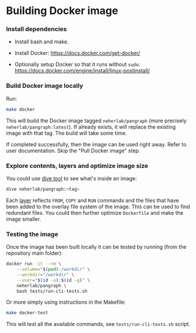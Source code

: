 # Building Docker image

### Install dependencies

 - Install bash and make.

 - Install Docker: https://docs.docker.com/get-docker/

 - Optionally setup Docker so that it runs without `sudo`: https://docs.docker.com/engine/install/linux-postinstall/


### Build Docker image locally

Run:

```bash
make docker
```

This will build the Docker image tagged `neherlab/pangraph` (more precisely `neherlab/pangraph:latest`). If already exists, it will replace the existing image with that tag. The build will take some time.

If completed successfully, then the image can be used right away. Refer to user documentation. Skip the "Pull Docker image" step.


### Explore contents, layers and optimize image size

You could use [dive tool](https://github.com/wagoodman/dive) to see what's inside an image:

```bash
dive neherlab/pangraph:<tag>
```

Each [layer](https://stackoverflow.com/questions/31222377/what-are-docker-image-layers) reflects `FROM`, `COPY` and `RUN` commands and the files that have been added to the overlay file system of the image. This can be used to find redundant files. You could then further optimize `Dockerfile` and make the image smaller.


### Testing the image

Once the image has been built locally it can be tested by running (from the repository main folder):

```bash
docker run -it --rm \
    --volume="$(pwd):/workdir" \
    --workdir="/workdir" \
    --user="$(id -u):$(id -g)" \
    neherlab/pangraph \
    bash tests/run-cli-tests.sh
```

Or more simply using instructions in the Makefile:

```bash
make docker-test
```

This will test all the available commands, see `tests/run-cli-tests.sh` script.
